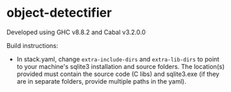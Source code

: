 # object-detectifier

Developed using GHC v8.8.2 and Cabal v3.2.0.0

Build instructions:
* In stack.yaml, change `extra-include-dirs` and `extra-lib-dirs` to point to your machine's sqlite3 installation and source folders.
  The location(s) provided must contain the source code (C libs) and sqlite3.exe (if they are in separate folders, provide multiple paths in the yaml).
